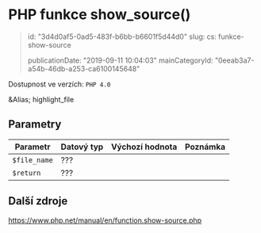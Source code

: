 PHP funkce show_source()
========================

> id: "3d4d0af5-0ad5-483f-b6bb-b6601f5d44d0"
> slug:
> 	cs: funkce-show-source
>
> publicationDate: "2019-09-11 10:04:03"
> mainCategoryId: "0eeab3a7-a54b-46db-a253-ca6100145648"

Dostupnost ve verzích: `PHP 4.0`

&Alias; <function>highlight_file</function>


Parametry
--------------

| Parametr | Datový typ | Výchozí hodnota | Poznámka |
|-----|-----|-----|-----|
| `$file_name` | ??? |  |  |
| `$return` | ??? |  |  |


Další zdroje
------------

https://www.php.net/manual/en/function.show-source.php
